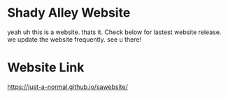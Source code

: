 # Shady Alley Website
yeah uh this is a website. thats it.
Check below for lastest website release. we update the website frequently. see u there!

# Website Link

https://just-a-normal.github.io/sawebsite/